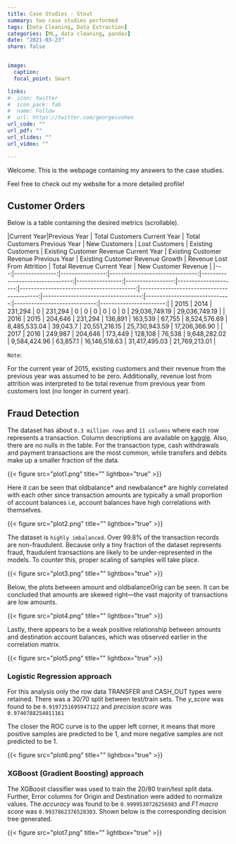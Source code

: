 ```yaml
---
title: Case Studies - Stout
summary: two case studies performed
tags: [Data Cleaning, Data Extraction]
categories: [ML, data cleaning, pandas]
date: "2021-03-23"
share: false


image:
  caption: 
  focal_point: Smart

links:
#- icon: twitter
#  icon_pack: fab
#  name: Follow
#  url: https://twitter.com/georgecushen
url_code: ""
url_pdf: ""
url_slides: ""
url_video: ""

---
```


Welcome. This is the webpage containing my answers to the case studies. 

Feel free to check out my website for a more detailed profile!

## Customer Orders

Below is a table containing the desired metrics (scrollable).

|Current Year|Previous Year |   Total Customers Current Year |   Total Customers Previous Year |   New Customers |   Lost Customers |   Existing Customers |   Existing Customer Revenue Current Year |   Existing Customer Revenue Previous Year |   Existing Customer Revenue Growth |   Revenue Lost From Attrition |   Total Revenue Current Year |   New Customer Revenue |
|---:|---------------:|----------------:|-------------------------------:|--------------------------------:|----------------:|-----------------:|---------------------:|-----------------------------------------:|------------------------------------------:|-----------------------------------:|------------------------------:|-----------------------------:|-----------------------:|
|           2015 |            2014 |                         231,294 |                               0 |          231,294 |                0 |                    0 |                              0           |                               0           |                                0   |                   0           |                  29,036,749.19	 |            29,036,749.19	 |
|           2016 |            2015 |                         204,646 |                          231,294 |          136,891 |           163,539 |                67,755 |                              8,524,576.69 |                               8,485,533.04	 |                            39,043.7 |                   20,551,216.15 |                  25,730,943.59 |            17,206,366.90 |
|           2017 |            2016 |                         249,987 |                          204,646 |          173,449 |           128,108 |                76,538 |                              9,648,282.02	 |                               9,584,424.96 |                            63,857.1 |                   16,146,518.63 |                  31,417,495.03 |            21,769,213.01 |

`Note`:   

For the current year of 2015, existing customers and their revenue from the previous year was assumed to be zero. Additionally, revenue lost from attrition was interpreted to be total revenue from previous year from customers lost (no longer in current year).

## Fraud Detection

The dataset has about `6.3 million rows` and `11 columns` where each row represents a transaction. Column descriptions are available on [kaggle](https://www.kaggle.com/ntnu-testimon/paysim1). Also, there are no nulls in the table. For the transaction type, cash withdrawals and payment transactions are the most common, while transfers and debits make up a smaller fraction of the data.

{{< figure src="plot1.png" title="" lightbox="true" >}}

Here it can be seen that oldbalance* and newbalance* are highly correlated with each other since transaction amounts are typically a small proportion of account balances i.e, account balances have high correlations with themselves.

{{< figure src="plot2.png" title="" lightbox="true" >}}

The dataset is `highly imbalanced`. Over 99.8% of the transaction records are non-fraudulent. Because only a tiny fraction of the dataset represents fraud, fraudulent transactions are likely to be under-represented in the models. To counter this, proper scaling of samples will take place.

{{< figure src="plot3.png" title="" lightbox="true" >}}

Below, the plots between amount and oldbalanceOrig can be seen. It can be concluded that amounts are skewed right—the vast majority of transactions are low amounts.

{{< figure src="plot4.png" title="" lightbox="true" >}}


Lastly, there appears to be a weak positive relationship between amounts and destination account balances, which was observed earlier in the correlation matrix.

{{< figure src="plot5.png" title="" lightbox="true" >}}

### Logistic Regression approach

For this analysis only the row data TRANSFER and CASH_OUT types were retained. There was a 30/70 split between test/train sets. The _y_score_ was found to be `0.9197251695947122` and _precision score_ was `0.9740788254011161`

The closer the ROC curve is to the upper left corner, it means that more positive samples are predicted to be 1, and more negative samples are not predicted to be 1.
  
{{< figure src="plot6.png" title="" lightbox="true" >}}

### XGBoost (Gradient Boosting) approach

The XGBoost classifier was used to train the 20/80 train/test split data. Further, Error columns for Origin and Destination were added to normalize values. The _accuracy_ was found to be `0.9999530726256983` and _F1 macro score_ was `0.9937862376528303`. Shown below is the corresponding decision tree generated.

{{< figure src="plot7.png" title="" lightbox="true" >}}
